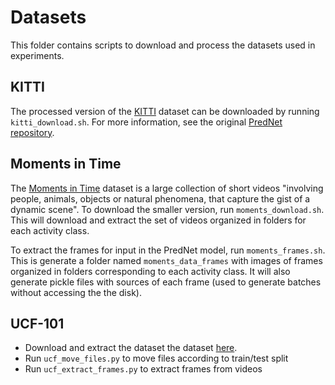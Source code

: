 # Datasets

This folder contains scripts to download and process the datasets used in experiments.

## KITTI

The processed version of the [KITTI](http://www.cvlibs.net/datasets/kitti/) dataset can be downloaded by running `kitti_download.sh`. For more information, see the original [PredNet repository](https://github.com/coxlab/prednet).

## Moments in Time

The [Moments in Time](http://moments.csail.mit.edu) dataset is a large collection of short videos "involving people, animals, objects or natural phenomena, that capture the gist of a dynamic scene". To download the smaller version, run `moments_download.sh`. This will download and extract the set of videos organized in folders for each activity class. 

To extract the frames for input in the PredNet model, run `moments_frames.sh`. This is generate a folder named `moments_data_frames` with images of frames organized in folders corresponding to each activity class. It will also generate pickle files with sources of each frame (used to generate batches without accessing the the disk).

## UCF-101
* Download and extract the dataset the dataset [here](http://www.thumos.info/download.html).
* Run `ucf_move_files.py` to move files according to train/test split
* Run `ucf_extract_frames.py` to extract frames from videos

